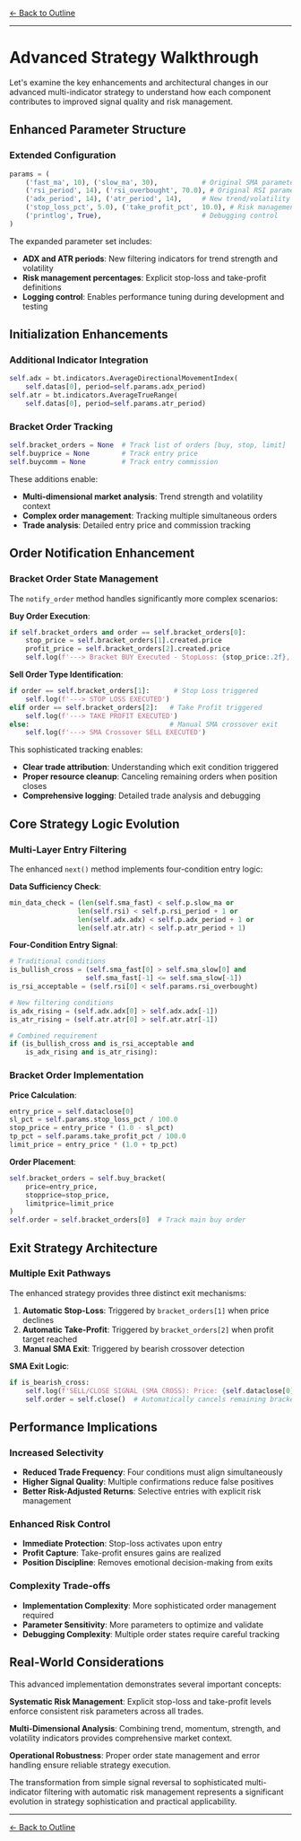 [← Back to Outline](../outline.md)

---

# Advanced Strategy Walkthrough

Let's examine the key enhancements and architectural changes in our advanced multi-indicator strategy to understand how each component contributes to improved signal quality and risk management.

## Enhanced Parameter Structure

### Extended Configuration
```python
params = (
    ('fast_ma', 10), ('slow_ma', 30),           # Original SMA parameters
    ('rsi_period', 14), ('rsi_overbought', 70.0), # Original RSI parameters
    ('adx_period', 14), ('atr_period', 14),     # New trend/volatility indicators
    ('stop_loss_pct', 5.0), ('take_profit_pct', 10.0), # Risk management
    ('printlog', True),                         # Debugging control
)
```

The expanded parameter set includes:
- **ADX and ATR periods**: New filtering indicators for trend strength and volatility
- **Risk management percentages**: Explicit stop-loss and take-profit definitions
- **Logging control**: Enables performance tuning during development and testing

## Initialization Enhancements

### Additional Indicator Integration
```python
self.adx = bt.indicators.AverageDirectionalMovementIndex(
    self.datas[0], period=self.params.adx_period)
self.atr = bt.indicators.AverageTrueRange(
    self.datas[0], period=self.params.atr_period)
```

### Bracket Order Tracking
```python
self.bracket_orders = None  # Track list of orders [buy, stop, limit]
self.buyprice = None        # Track entry price
self.buycomm = None         # Track entry commission
```

These additions enable:
- **Multi-dimensional market analysis**: Trend strength and volatility context
- **Complex order management**: Tracking multiple simultaneous orders
- **Trade analysis**: Detailed entry price and commission tracking

## Order Notification Enhancement

### Bracket Order State Management

The `notify_order` method handles significantly more complex scenarios:

**Buy Order Execution**:
```python
if self.bracket_orders and order == self.bracket_orders[0]:
    stop_price = self.bracket_orders[1].created.price
    profit_price = self.bracket_orders[2].created.price
    self.log(f'---> Bracket BUY Executed - StopLoss: {stop_price:.2f}, TakeProfit: {profit_price:.2f}')
```

**Sell Order Type Identification**:
```python
if order == self.bracket_orders[1]:      # Stop Loss triggered
    self.log(f'---> STOP LOSS EXECUTED')
elif order == self.bracket_orders[2]:   # Take Profit triggered
    self.log(f'---> TAKE PROFIT EXECUTED')
else:                                   # Manual SMA crossover exit
    self.log(f'---> SMA Crossover SELL EXECUTED')
```

This sophisticated tracking enables:
- **Clear trade attribution**: Understanding which exit condition triggered
- **Proper resource cleanup**: Canceling remaining orders when position closes
- **Comprehensive logging**: Detailed trade analysis and debugging

## Core Strategy Logic Evolution

### Multi-Layer Entry Filtering

The enhanced `next()` method implements four-condition entry logic:

**Data Sufficiency Check**:
```python
min_data_check = (len(self.sma_fast) < self.p.slow_ma or 
                 len(self.rsi) < self.p.rsi_period + 1 or
                 len(self.adx.adx) < self.p.adx_period + 1 or 
                 len(self.atr.atr) < self.p.atr_period + 1)
```

**Four-Condition Entry Signal**:
```python
# Traditional conditions
is_bullish_cross = (self.sma_fast[0] > self.sma_slow[0] and
                   self.sma_fast[-1] <= self.sma_slow[-1])
is_rsi_acceptable = (self.rsi[0] < self.params.rsi_overbought)

# New filtering conditions  
is_adx_rising = (self.adx.adx[0] > self.adx.adx[-1])
is_atr_rising = (self.atr.atr[0] > self.atr.atr[-1])

# Combined requirement
if (is_bullish_cross and is_rsi_acceptable and 
    is_adx_rising and is_atr_rising):
```

### Bracket Order Implementation

**Price Calculation**:
```python
entry_price = self.dataclose[0]
sl_pct = self.params.stop_loss_pct / 100.0
stop_price = entry_price * (1.0 - sl_pct)
tp_pct = self.params.take_profit_pct / 100.0
limit_price = entry_price * (1.0 + tp_pct)
```

**Order Placement**:
```python
self.bracket_orders = self.buy_bracket(
    price=entry_price,
    stopprice=stop_price,
    limitprice=limit_price
)
self.order = self.bracket_orders[0]  # Track main buy order
```

## Exit Strategy Architecture

### Multiple Exit Pathways

The enhanced strategy provides three distinct exit mechanisms:

1. **Automatic Stop-Loss**: Triggered by `bracket_orders[1]` when price declines
2. **Automatic Take-Profit**: Triggered by `bracket_orders[2]` when profit target reached  
3. **Manual SMA Exit**: Triggered by bearish crossover detection

**SMA Exit Logic**:
```python
if is_bearish_cross:
    self.log(f'SELL/CLOSE SIGNAL (SMA CROSS): Price: {self.dataclose[0]:.2f}')
    self.order = self.close()  # Automatically cancels remaining bracket orders
```

## Performance Implications

### Increased Selectivity
- **Reduced Trade Frequency**: Four conditions must align simultaneously
- **Higher Signal Quality**: Multiple confirmations reduce false positives
- **Better Risk-Adjusted Returns**: Selective entries with explicit risk management

### Enhanced Risk Control
- **Immediate Protection**: Stop-loss activates upon entry
- **Profit Capture**: Take-profit ensures gains are realized
- **Position Discipline**: Removes emotional decision-making from exits

### Complexity Trade-offs
- **Implementation Complexity**: More sophisticated order management required
- **Parameter Sensitivity**: More parameters to optimize and validate
- **Debugging Complexity**: Multiple order states require careful tracking

## Real-World Considerations

This advanced implementation demonstrates several important concepts:

**Systematic Risk Management**: Explicit stop-loss and take-profit levels enforce consistent risk parameters across all trades.

**Multi-Dimensional Analysis**: Combining trend, momentum, strength, and volatility indicators provides comprehensive market context.

**Operational Robustness**: Proper order state management and error handling ensure reliable strategy execution.

The transformation from simple signal reversal to sophisticated multi-indicator filtering with automatic risk management represents a significant evolution in strategy sophistication and practical applicability.


---

[← Back to Outline](../outline.md)